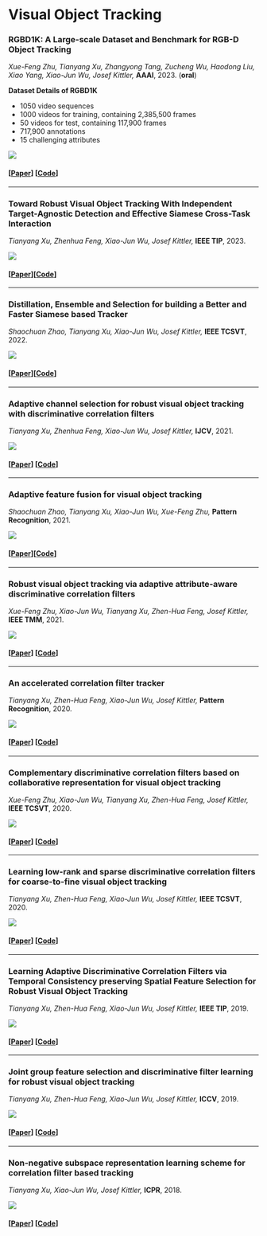 # Visual Object Tracking
### RGBD1K: A Large-scale Dataset and Benchmark for RGB-D Object Tracking   

*Xue-Feng Zhu, Tianyang Xu, Zhangyong Tang, Zucheng Wu, Haodong Liu, Xiao Yang, Xiao-Jun Wu, Josef Kittler,* **AAAI**, 2023. (**oral**) 

 **Dataset Details of RGBD1K**

* 1050 video sequences
* 1000 videos for training, containing 2,385,500 frames
* 50 videos for test, containing 117,900 frames
* 717,900 annotations
* 15 challenging attributes

![](C:\Users\52675\Desktop\Vot\RGBD1K.png)

#### [[Paper](https://arxiv.org/abs/2208.09787)] \[[Code](https://github.com/xuefeng-zhu5/RGBD1K)]

------

### Toward Robust Visual Object Tracking With Independent Target-Agnostic Detection and Effective Siamese Cross-Task Interaction 


*Tianyang Xu, Zhenhua Feng, Xiao-Jun Wu, Josef Kittler,* **IEEE TIP**, 2023. 


![](C:\Users\52675\Desktop\Vot\SiamTactic.png)

#### \[[Paper](https://ieeexplore.ieee.org/document/10053655)]\[[Code]()]
---------

### Distillation, Ensemble and Selection for building a Better and Faster Siamese based Tracker

*Shaochuan Zhao, Tianyang Xu, Xiao-Jun Wu, Josef Kittler,* **IEEE TCSVT**, 2022.


![](C:\Users\52675\Desktop\Vot\Distillation.png)

#### [[Paper](https://ieeexplore.ieee.org/document/9781254)]\[[Code]()]
----

###  Adaptive channel selection for robust visual object tracking with discriminative correlation filters

*Tianyang Xu, Zhenhua Feng, Xiao-Jun Wu, Josef Kittler,* **IJCV**, 2021.


![](C:\Users\52675\Desktop\Vot\ACSDCF.png)

#### [[Paper](https://link.springer.com/content/pdf/10.1007/s11263-021-01435-1.pdf)] \[[Code](https://github.com/XU-TIANYANG/ACSDCF)]
----

### Adaptive feature fusion for visual object tracking

*Shaochuan Zhao, Tianyang Xu, Xiao-Jun Wu, Xue-Feng Zhu,* **Pattern Recognition**, 2021. 


![](C:\Users\52675\Desktop\Vot\AFFVOT.png)

#### [[Paper](https://www.sciencedirect.com/science/article/abs/pii/S0031320320304829)]\[[Code]()]
----

### Robust visual object tracking via adaptive attribute-aware discriminative correlation filters

*Xue-Feng Zhu, Xiao-Jun Wu, Tianyang Xu, Zhen-Hua Feng, Josef Kittler,* **IEEE TMM**, 2021.


![](C:\Users\52675\Desktop\Vot\A3DCF.png)


#### [[Paper](https://ieeexplore.ieee.org/document/9318537)] \[[Code](https://github.com/xuefeng-zhu5/A3DCF)]

-----

### An accelerated correlation filter tracker

*Tianyang Xu, Zhen-Hua Feng, Xiao-Jun Wu, Josef Kittler,* **Pattern Recognition**, 2020.


![](C:\Users\52675\Desktop\Vot\R_A-ADMM.png)


#### [[Paper](https://www.sciencedirect.com/science/article/pii/S0031320319304728)] \[[Code]()]

----

###  Complementary discriminative correlation filters based on collaborative representation for visual object tracking

*Xue-Feng Zhu, Xiao-Jun Wu, Tianyang Xu, Zhen-Hua Feng, Josef Kittler,*  **IEEE TCSVT**, 2020.

![](C:\Users\52675\Desktop\Vot\CDCF.png)

#### [[Paper](https://ieeexplore.ieee.org/document/9028150)] \[[Code]()]

---

### Learning low-rank and sparse discriminative correlation filters for coarse-to-fine visual object tracking

*Tianyang Xu, Zhen-Hua Feng, Xiao-Jun Wu, Josef Kittler,* **IEEE TCSVT**, 2020.

![](C:\Users\52675\Desktop\Vot\LSDCF.png)


#### [[Paper](https://ieeexplore.ieee.org/document/8854808)] \[[Code](https://github.com/XU-TIANYANG/LSDCF)]

---

### Learning Adaptive Discriminative Correlation Filters via Temporal Consistency preserving Spatial Feature Selection for Robust Visual Object Tracking

*Tianyang Xu, Zhen-Hua Feng, Xiao-Jun Wu, Josef Kittler,* **IEEE TIP**, 2019.

![](C:\Users\52675\Desktop\Vot\LADCF.png)

#### [[Paper](https://ieeexplore.ieee.org/document/8728173/)] \[[Code](https://github.com/XU-TIANYANG/LADCF)]

---

### Joint group feature selection and discriminative filter learning for robust visual object tracking

*Tianyang Xu, Zhen-Hua Feng, Xiao-Jun Wu, Josef Kittler,* **ICCV**, 2019.

![](C:\Users\52675\Desktop\Vot\GFS-DCF.png)

#### [[Paper](extension://bfdogplmndidlpjfhoijckpakkdjkkil/pdf/viewer.html?file=https%3A%2F%2Fopenaccess.thecvf.com%2Fcontent_ICCV_2019%2Fpapers%2FXu_Joint_Group_Feature_Selection_and_Discriminative_Filter_Learning_for_Robust_ICCV_2019_paper.pdf)] \[[Code](https://github.com/XU-TIANYANG/GFS-DCF)]

----

### Non-negative subspace representation learning scheme for correlation filter based tracking

*Tianyang Xu, Xiao-Jun Wu, Josef Kittler,* **ICPR**, 2018.

![](C:\Users\52675\Desktop\Vot\NNSR.png)

#### [[Paper](https://ieeexplore.ieee.org/document/8546146)] \[[Code]()]
